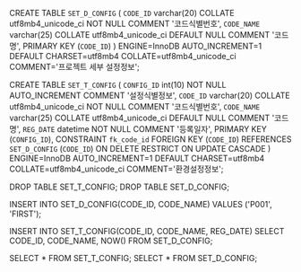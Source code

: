 CREATE TABLE `SET_D_CONFIG` (
  `CODE_ID` varchar(20) COLLATE utf8mb4_unicode_ci NOT NULL COMMENT '코드식별번호',
  `CODE_NAME` varchar(25) COLLATE utf8mb4_unicode_ci DEFAULT NULL COMMENT '코드명',
  PRIMARY KEY (`CODE_ID`)
) ENGINE=InnoDB AUTO_INCREMENT=1 DEFAULT CHARSET=utf8mb4 COLLATE=utf8mb4_unicode_ci COMMENT='프로젝트 세부 설정정보';

CREATE TABLE `SET_T_CONFIG` (
  `CONFIG_ID` int(10) NOT NULL AUTO_INCREMENT COMMENT '설정식별정보',
  `CODE_ID` varchar(20) COLLATE utf8mb4_unicode_ci NOT NULL COMMENT '코드식별번호',
  `CODE_NAME` varchar(25) COLLATE utf8mb4_unicode_ci DEFAULT NULL COMMENT '코드명',
  `REG_DATE` datetime NOT NULL COMMENT '등록일자',
  PRIMARY KEY (`CONFIG_ID`),
  CONSTRAINT `fk_code_id` FOREIGN KEY (`CODE_ID`) REFERENCES `SET_D_CONFIG` (`CODE_ID`) ON DELETE RESTRICT ON UPDATE CASCADE
) ENGINE=InnoDB AUTO_INCREMENT=1 DEFAULT CHARSET=utf8mb4 COLLATE=utf8mb4_unicode_ci COMMENT='환경설정정보';

DROP TABLE SET_T_CONFIG;
DROP TABLE SET_D_CONFIG;

INSERT INTO SET_D_CONFIG(CODE_ID, CODE_NAME) VALUES ('P001', 'FIRST');

INSERT INTO SET_T_CONFIG(CODE_ID, CODE_NAME, REG_DATE)
SELECT CODE_ID, CODE_NAME, NOW()
FROM SET_D_CONFIG;

SELECT * FROM SET_T_CONFIG;
SELECT * FROM SET_D_CONFIG;
